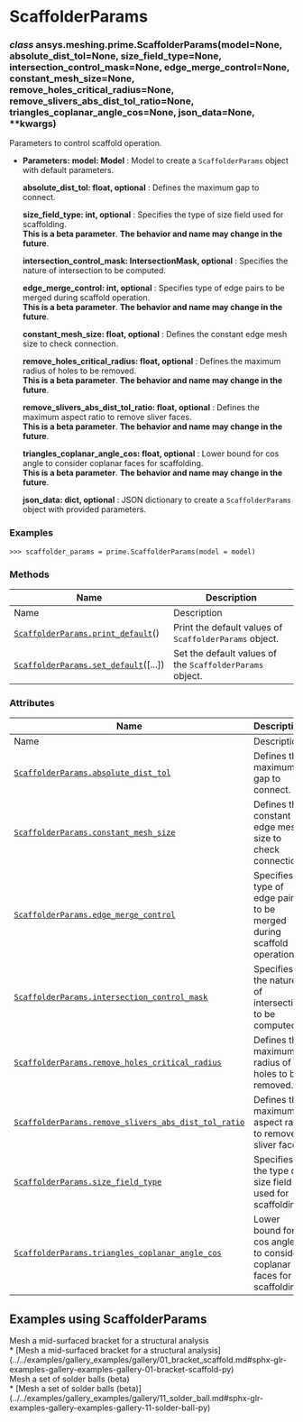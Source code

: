 # ScaffolderParams

<a id="ansys.meshing.prime.ScaffolderParams"></a>

### *class* ansys.meshing.prime.ScaffolderParams(model=None, absolute_dist_tol=None, size_field_type=None, intersection_control_mask=None, edge_merge_control=None, constant_mesh_size=None, remove_holes_critical_radius=None, remove_slivers_abs_dist_tol_ratio=None, triangles_coplanar_angle_cos=None, json_data=None, \*\*kwargs)

Parameters to control scaffold operation.

* **Parameters:**
  **model: Model**
  : Model to create a `ScaffolderParams` object with default parameters.

  **absolute_dist_tol: float, optional**
  : Defines the maximum gap to connect.

  **size_field_type: int, optional**
  : Specifies the type of size field used for scaffolding.
    <br/>
    **This is a beta parameter**. **The behavior and name may change in the future**.

  **intersection_control_mask: IntersectionMask, optional**
  : Specifies the nature of intersection to be computed.

  **edge_merge_control: int, optional**
  : Specifies type of edge pairs to be merged during scaffold operation.
    <br/>
    **This is a beta parameter**. **The behavior and name may change in the future**.

  **constant_mesh_size: float, optional**
  : Defines the constant edge mesh size to check connection.

  **remove_holes_critical_radius: float, optional**
  : Defines the maximum radius of holes to be removed.
    <br/>
    **This is a beta parameter**. **The behavior and name may change in the future**.

  **remove_slivers_abs_dist_tol_ratio: float, optional**
  : Defines the maximum aspect ratio to remove sliver faces.
    <br/>
    **This is a beta parameter**. **The behavior and name may change in the future**.

  **triangles_coplanar_angle_cos: float, optional**
  : Lower bound for cos angle to consider coplanar faces for scaffolding.
    <br/>
    **This is a beta parameter**. **The behavior and name may change in the future**.

  **json_data: dict, optional**
  : JSON dictionary to create a `ScaffolderParams` object with provided parameters.

### Examples

```pycon
>>> scaffolder_params = prime.ScaffolderParams(model = model)
```

<!-- !! processed by numpydoc !! -->

### Methods

| Name | Description |
|--------------------------------------------------------------------------------------------------------------------------------------------------|----------------------------------------------------------|
| Name | Description |
| [`ScaffolderParams.print_default`](ansys.meshing.prime.ScaffolderParams.print_default.md#ansys.meshing.prime.ScaffolderParams.print_default)()   | Print the default values of `ScaffolderParams` object.   |
| [`ScaffolderParams.set_default`](ansys.meshing.prime.ScaffolderParams.set_default.md#ansys.meshing.prime.ScaffolderParams.set_default)([...])    | Set the default values of the `ScaffolderParams` object. |

### Attributes

| Name | Description |
|----------------------------------------------------------------------------------------------------------------------------------------------------------------------------------------------------------|-----------------------------------------------------------------------|
| Name | Description |
| [`ScaffolderParams.absolute_dist_tol`](ansys.meshing.prime.ScaffolderParams.absolute_dist_tol.md#ansys.meshing.prime.ScaffolderParams.absolute_dist_tol)                                                 | Defines the maximum gap to connect.                                   |
| [`ScaffolderParams.constant_mesh_size`](ansys.meshing.prime.ScaffolderParams.constant_mesh_size.md#ansys.meshing.prime.ScaffolderParams.constant_mesh_size)                                              | Defines the constant edge mesh size to check connection.              |
| [`ScaffolderParams.edge_merge_control`](ansys.meshing.prime.ScaffolderParams.edge_merge_control.md#ansys.meshing.prime.ScaffolderParams.edge_merge_control)                                              | Specifies type of edge pairs to be merged during scaffold operation.  |
| [`ScaffolderParams.intersection_control_mask`](ansys.meshing.prime.ScaffolderParams.intersection_control_mask.md#ansys.meshing.prime.ScaffolderParams.intersection_control_mask)                         | Specifies the nature of intersection to be computed.                  |
| [`ScaffolderParams.remove_holes_critical_radius`](ansys.meshing.prime.ScaffolderParams.remove_holes_critical_radius.md#ansys.meshing.prime.ScaffolderParams.remove_holes_critical_radius)                | Defines the maximum radius of holes to be removed.                    |
| [`ScaffolderParams.remove_slivers_abs_dist_tol_ratio`](ansys.meshing.prime.ScaffolderParams.remove_slivers_abs_dist_tol_ratio.md#ansys.meshing.prime.ScaffolderParams.remove_slivers_abs_dist_tol_ratio) | Defines the maximum aspect ratio to remove sliver faces.              |
| [`ScaffolderParams.size_field_type`](ansys.meshing.prime.ScaffolderParams.size_field_type.md#ansys.meshing.prime.ScaffolderParams.size_field_type)                                                       | Specifies the type of size field used for scaffolding.                |
| [`ScaffolderParams.triangles_coplanar_angle_cos`](ansys.meshing.prime.ScaffolderParams.triangles_coplanar_angle_cos.md#ansys.meshing.prime.ScaffolderParams.triangles_coplanar_angle_cos)                | Lower bound for cos angle to consider coplanar faces for scaffolding. |

<a id="examples-using-scaffolderparams"></a>

## Examples using ScaffolderParams

<div class="sphx-glr-thumbnails">
<!-- thumbnail-parent-div-open --><div class="sphx-glr-thumbcontainer" tooltip="Summary: This example demonstrates how to use topology-based connection to generate conformal surface mesh.">  <div class="sphx-glr-thumbnail-title">Mesh a mid-surfaced bracket for a structural analysis</div>
</div>
* [Mesh a mid-surfaced bracket for a structural analysis](../../examples/gallery_examples/gallery/01_bracket_scaffold.md#sphx-glr-examples-gallery-examples-gallery-01-bracket-scaffold-py)

<div class="sphx-glr-thumbcontainer" tooltip="Summary: This example demonstrates how to mesh a set of solder balls with mainly hexahedral elements. The solder is initially modelled as cylindrical to allow meshing using stacker and then local match morph controls are applied to recover the spherical shapes.">  <div class="sphx-glr-thumbnail-title">Mesh a set of solder balls (beta)</div>
</div>
* [Mesh a set of solder balls (beta)](../../examples/gallery_examples/gallery/11_solder_ball.md#sphx-glr-examples-gallery-examples-gallery-11-solder-ball-py)

<!-- thumbnail-parent-div-close --></div>
<!-- vale on -->
